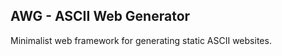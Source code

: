 AWG - ASCII Web Generator 
-------------------------

Minimalist web framework for generating static ASCII websites.


